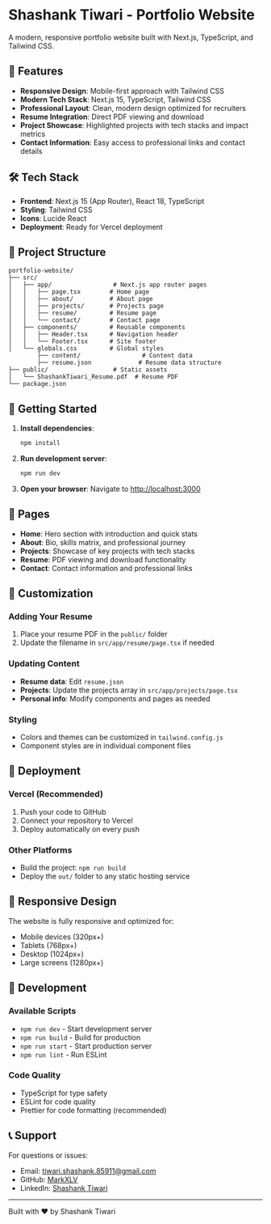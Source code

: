# Shashank Tiwari - Portfolio Website

A modern, responsive portfolio website built with Next.js, TypeScript, and Tailwind CSS.

## 🚀 Features

- **Responsive Design**: Mobile-first approach with Tailwind CSS
- **Modern Tech Stack**: Next.js 15, TypeScript, Tailwind CSS
- **Professional Layout**: Clean, modern design optimized for recruiters
- **Resume Integration**: Direct PDF viewing and download
- **Project Showcase**: Highlighted projects with tech stacks and impact metrics
- **Contact Information**: Easy access to professional links and contact details

## 🛠️ Tech Stack

- **Frontend**: Next.js 15 (App Router), React 18, TypeScript
- **Styling**: Tailwind CSS
- **Icons**: Lucide React
- **Deployment**: Ready for Vercel deployment

## 📁 Project Structure

```
portfolio-website/
├── src/
│   ├── app/                 # Next.js app router pages
│   │   ├── page.tsx        # Home page
│   │   ├── about/          # About page
│   │   ├── projects/       # Projects page
│   │   ├── resume/         # Resume page
│   │   └── contact/        # Contact page
│   ├── components/         # Reusable components
│   │   ├── Header.tsx      # Navigation header
│   │   └── Footer.tsx      # Site footer
│   └── globals.css         # Global styles
        ├── content/                 # Content data
        ├── resume.json             # Resume data structure
├── public/                  # Static assets
│   └── ShashankTiwari_Resume.pdf  # Resume PDF
└── package.json
```

## 🚀 Getting Started

1. **Install dependencies**:
   ```bash
   npm install
   ```

2. **Run development server**:
   ```bash
   npm run dev
   ```

3. **Open your browser**:
   Navigate to [http://localhost:3000](http://localhost:3000)

## 📄 Pages

- **Home**: Hero section with introduction and quick stats
- **About**: Bio, skills matrix, and professional journey
- **Projects**: Showcase of key projects with tech stacks
- **Resume**: PDF viewing and download functionality
- **Contact**: Contact information and professional links

## 🎯 Customization

### Adding Your Resume
1. Place your resume PDF in the `public/` folder
2. Update the filename in `src/app/resume/page.tsx` if needed

### Updating Content
- **Resume data**: Edit `resume.json`
- **Projects**: Update the projects array in `src/app/projects/page.tsx`
- **Personal info**: Modify components and pages as needed

### Styling
- Colors and themes can be customized in `tailwind.config.js`
- Component styles are in individual component files

## 🚀 Deployment

### Vercel (Recommended)
1. Push your code to GitHub
2. Connect your repository to Vercel
3. Deploy automatically on every push

### Other Platforms
- Build the project: `npm run build`
- Deploy the `out/` folder to any static hosting service

## 📱 Responsive Design

The website is fully responsive and optimized for:
- Mobile devices (320px+)
- Tablets (768px+)
- Desktop (1024px+)
- Large screens (1280px+)

## 🔧 Development

### Available Scripts
- `npm run dev` - Start development server
- `npm run build` - Build for production
- `npm run start` - Start production server
- `npm run lint` - Run ESLint

### Code Quality
- TypeScript for type safety
- ESLint for code quality
- Prettier for code formatting (recommended)

## 📞 Support

For questions or issues:
- Email: tiwari.shashank.85911@gmail.com
- GitHub: [MarkXLV](https://github.com/MarkXLV)
- LinkedIn: [Shashank Tiwari](https://www.linkedin.com/in/shashank-tiwari-916234244)

---

Built with ❤️ by Shashank Tiwari
